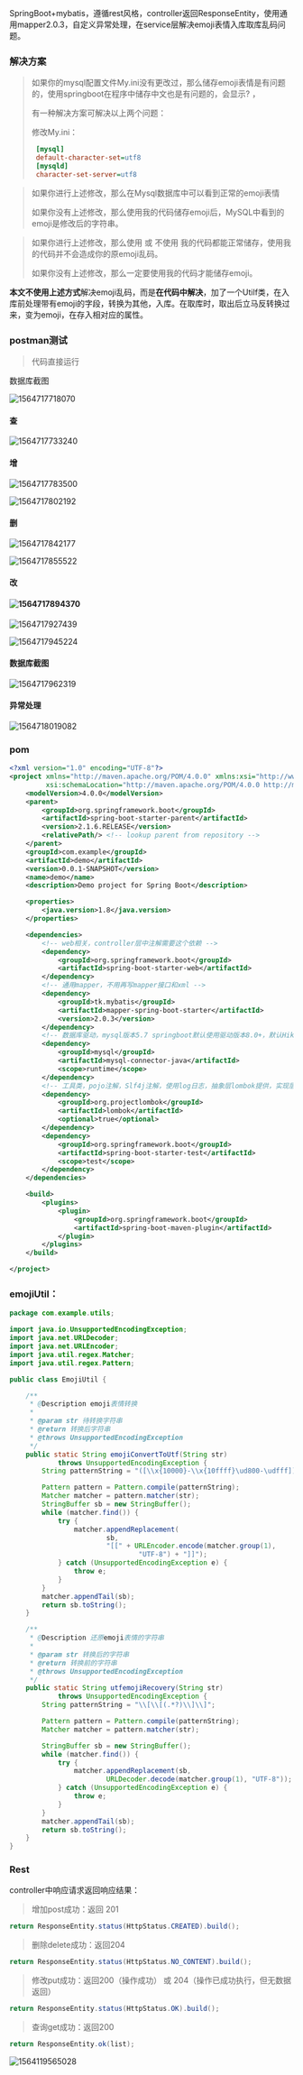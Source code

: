 SpringBoot+mybatis，遵循rest风格，controller返回ResponseEntity<T>，使用通用mapper2.0.3，自定义异常处理，在service层解决emoji表情入库取库乱码问题。

### 解决方案

> 如果你的mysql配置文件My.ini没有更改过，那么储存emoji表情是有问题的，使用springboot在程序中储存中文也是有问题的，会显示? ，
>
> 有一种解决方案可解决以上两个问题：
>
> 修改My.ini：
>
> ```ini
>  [mysql]
>  default-character-set=utf8
>  [mysqld]
>  character-set-server=utf8
> ```

> 如果你进行上述修改，那么在Mysql数据库中可以看到正常的emoji表情
>
> 如果你没有上述修改，那么使用我的代码储存emoji后，MySQL中看到的emoji是修改后的字符串。

> 如果你进行上述修改，那么使用 或 不使用 我的代码都能正常储存，使用我的代码并不会造成你的原emoji乱码。
>
> 如果你没有上述修改，那么一定要使用我的代码才能储存emoji。



**本文不使用上述方式**解决emoji乱码，而是**在代码中解决**，加了一个Utilf类，在入库前处理带有emoji的字段，转换为其他，入库。在取库时，取出后立马反转换过来，变为emoji，在存入相对应的属性。



### postman测试

> 代码直接运行

数据库截图

![1564717718070](C:\Users\123\AppData\Roaming\Typora\typora-user-images\1564717718070.png)



#### 查

![1564717733240](C:\Users\123\AppData\Roaming\Typora\typora-user-images\1564717733240.png)

#### 增

![1564717783500](C:\Users\123\AppData\Roaming\Typora\typora-user-images\1564717783500.png)

![1564717802192](C:\Users\123\AppData\Roaming\Typora\typora-user-images\1564717802192.png)

#### 删

![1564717842177](C:\Users\123\AppData\Roaming\Typora\typora-user-images\1564717842177.png)

![1564717855522](C:\Users\123\AppData\Roaming\Typora\typora-user-images\1564717855522.png)

#### 改

#### ![1564717894370](C:\Users\123\AppData\Roaming\Typora\typora-user-images\1564717894370.png)

![1564717927439](C:\Users\123\AppData\Roaming\Typora\typora-user-images\1564717927439.png)

![1564717945224](C:\Users\123\AppData\Roaming\Typora\typora-user-images\1564717945224.png)

#### 数据库截图

![1564717962319](C:\Users\123\AppData\Roaming\Typora\typora-user-images\1564717962319.png)

#### 异常处理

![1564718019082](C:\Users\123\AppData\Roaming\Typora\typora-user-images\1564718019082.png)

### pom

```xml
<?xml version="1.0" encoding="UTF-8"?>
<project xmlns="http://maven.apache.org/POM/4.0.0" xmlns:xsi="http://www.w3.org/2001/XMLSchema-instance"
         xsi:schemaLocation="http://maven.apache.org/POM/4.0.0 http://maven.apache.org/xsd/maven-4.0.0.xsd">
    <modelVersion>4.0.0</modelVersion>
    <parent>
        <groupId>org.springframework.boot</groupId>
        <artifactId>spring-boot-starter-parent</artifactId>
        <version>2.1.6.RELEASE</version>
        <relativePath/> <!-- lookup parent from repository -->
    </parent>
    <groupId>com.example</groupId>
    <artifactId>demo</artifactId>
    <version>0.0.1-SNAPSHOT</version>
    <name>demo</name>
    <description>Demo project for Spring Boot</description>

    <properties>
        <java.version>1.8</java.version>
    </properties>

    <dependencies>
        <!-- web相关，controller层中注解需要这个依赖 -->
        <dependency>
            <groupId>org.springframework.boot</groupId>
            <artifactId>spring-boot-starter-web</artifactId>
        </dependency>
		<!-- 通用mapper，不用再写mapper接口和xml -->
        <dependency>
            <groupId>tk.mybatis</groupId>
            <artifactId>mapper-spring-boot-starter</artifactId>
            <version>2.0.3</version>
        </dependency>
        <!-- 数据库驱动，mysql版本5.7 springboot默认使用驱动版本8.0+，默认HikariPool连接池。这些都不用配置 -->
        <dependency>
            <groupId>mysql</groupId>
            <artifactId>mysql-connector-java</artifactId>
            <scope>runtime</scope>
        </dependency>
        <!-- 工具类，pojo注解，Slf4j注解，使用log日志，抽象层lombok提供，实现层springboottest提供 -->
        <dependency>
            <groupId>org.projectlombok</groupId>
            <artifactId>lombok</artifactId>
            <optional>true</optional>
        </dependency>
        <dependency>
            <groupId>org.springframework.boot</groupId>
            <artifactId>spring-boot-starter-test</artifactId>
            <scope>test</scope>
        </dependency>
    </dependencies>

    <build>
        <plugins>
            <plugin>
                <groupId>org.springframework.boot</groupId>
                <artifactId>spring-boot-maven-plugin</artifactId>
            </plugin>
        </plugins>
    </build>

</project>

```





### emojiUtil：

```java
package com.example.utils;

import java.io.UnsupportedEncodingException;
import java.net.URLDecoder;
import java.net.URLEncoder;
import java.util.regex.Matcher;
import java.util.regex.Pattern;

public class EmojiUtil {

    /**
     * @Description emoji表情转换
     *
     * @param str 待转换字符串
     * @return 转换后字符串
     * @throws UnsupportedEncodingException
     */
    public static String emojiConvertToUtf(String str)
            throws UnsupportedEncodingException {
        String patternString = "([\\x{10000}-\\x{10ffff}\ud800-\udfff])";

        Pattern pattern = Pattern.compile(patternString);
        Matcher matcher = pattern.matcher(str);
        StringBuffer sb = new StringBuffer();
        while (matcher.find()) {
            try {
                matcher.appendReplacement(
                        sb,
                        "[[" + URLEncoder.encode(matcher.group(1),
                                "UTF-8") + "]]");
            } catch (UnsupportedEncodingException e) {
                throw e;
            }
        }
        matcher.appendTail(sb);
        return sb.toString();
    }

    /**
     * @Description 还原emoji表情的字符串
     *
     * @param str 转换后的字符串
     * @return 转换前的字符串
     * @throws UnsupportedEncodingException
     */
    public static String utfemojiRecovery(String str)
            throws UnsupportedEncodingException {
        String patternString = "\\[\\[(.*?)\\]\\]";

        Pattern pattern = Pattern.compile(patternString);
        Matcher matcher = pattern.matcher(str);

        StringBuffer sb = new StringBuffer();
        while (matcher.find()) {
            try {
                matcher.appendReplacement(sb,
                        URLDecoder.decode(matcher.group(1), "UTF-8"));
            } catch (UnsupportedEncodingException e) {
                throw e;
            }
        }
        matcher.appendTail(sb);
        return sb.toString();
    }
}

```





### Rest

controller中响应请求返回响应结果：

> 增加post成功：返回 201  

```java
return ResponseEntity.status(HttpStatus.CREATED).build();
```

> 删除delete成功：返回204

```java
return ResponseEntity.status(HttpStatus.NO_CONTENT).build();
```

> 修改put成功：返回200（操作成功） 或 204（操作已成功执行，但无数据返回）

```java
return ResponseEntity.status(HttpStatus.OK).build();
```

> 查询get成功：返回200 

```java
return ResponseEntity.ok(list);
```





![1564119565028](C:\Users\123\AppData\Roaming\Typora\typora-user-images\1564119565028.png)

